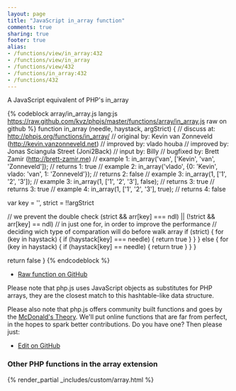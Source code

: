 ```yaml
---
layout: page
title: "JavaScript in_array function"
comments: true
sharing: true
footer: true
alias:
- /functions/view/in_array:432
- /functions/view/in_array
- /functions/view/432
- /functions/in_array:432
- /functions/432
---
```

<!-- Generated by Rakefile:build -->
A JavaScript equivalent of PHP's in_array

{% codeblock array/in_array.js lang:js https://raw.github.com/kvz/phpjs/master/functions/array/in_array.js raw on github %}
function in_array (needle, haystack, argStrict) {
  //  discuss at: http://phpjs.org/functions/in_array/
  // original by: Kevin van Zonneveld (http://kevin.vanzonneveld.net)
  // improved by: vlado houba
  // improved by: Jonas Sciangula Street (Joni2Back)
  //    input by: Billy
  // bugfixed by: Brett Zamir (http://brett-zamir.me)
  //   example 1: in_array('van', ['Kevin', 'van', 'Zonneveld']);
  //   returns 1: true
  //   example 2: in_array('vlado', {0: 'Kevin', vlado: 'van', 1: 'Zonneveld'});
  //   returns 2: false
  //   example 3: in_array(1, ['1', '2', '3']);
  //   example 3: in_array(1, ['1', '2', '3'], false);
  //   returns 3: true
  //   returns 3: true
  //   example 4: in_array(1, ['1', '2', '3'], true);
  //   returns 4: false

  var key = '',
    strict = !!argStrict

  // we prevent the double check (strict && arr[key] === ndl) || (!strict && arr[key] == ndl)
  // in just one for, in order to improve the performance
  // deciding wich type of comparation will do before walk array
  if (strict) {
    for (key in haystack) {
      if (haystack[key] === needle) {
        return true
      }
    }
  } else {
    for (key in haystack) {
      if (haystack[key] == needle) {
        return true
      }
    }
  }

  return false
}
{% endcodeblock %}

 - [Raw function on GitHub](https://github.com/kvz/phpjs/blob/master/functions/array/in_array.js)

Please note that php.js uses JavaScript objects as substitutes for PHP arrays, they are 
the closest match to this hashtable-like data structure. 

Please also note that php.js offers community built functions and goes by the 
[McDonald's Theory](https://medium.com/what-i-learned-building/9216e1c9da7d). We'll put online 
functions that are far from perfect, in the hopes to spark better contributions. 
Do you have one? Then please just: 

 - [Edit on GitHub](https://github.com/kvz/phpjs/edit/master/functions/array/in_array.js)


### Other PHP functions in the array extension
{% render_partial _includes/custom/array.html %}
